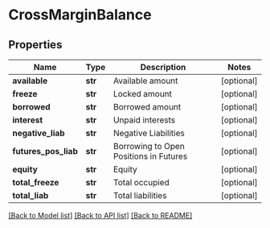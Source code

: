 # CrossMarginBalance

## Properties
Name | Type | Description | Notes
------------ | ------------- | ------------- | -------------
**available** | **str** | Available amount | [optional] 
**freeze** | **str** | Locked amount | [optional] 
**borrowed** | **str** | Borrowed amount | [optional] 
**interest** | **str** | Unpaid interests | [optional] 
**negative_liab** | **str** | Negative Liabilities | [optional] 
**futures_pos_liab** | **str** | Borrowing to Open Positions in Futures | [optional] 
**equity** | **str** | Equity | [optional] 
**total_freeze** | **str** | Total occupied | [optional] 
**total_liab** | **str** | Total liabilities | [optional] 

[[Back to Model list]](../README.md#documentation-for-models) [[Back to API list]](../README.md#documentation-for-api-endpoints) [[Back to README]](../README.md)


